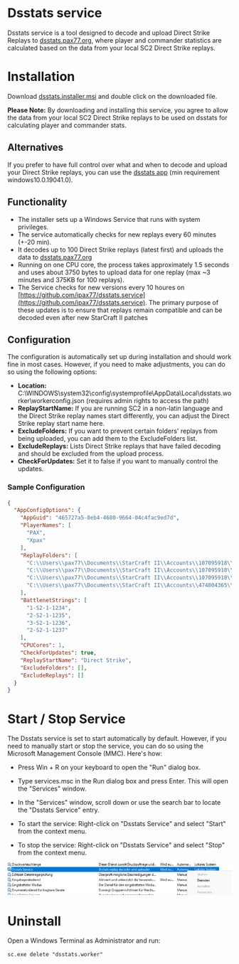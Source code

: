 
# Dsstats service

Dsstats service is a tool designed to decode and upload Direct Strike Replays to [dsstats.pax77.org](https://dsstats.pax77.org), where player and commander statistics are calculated based on the data from your local SC2 Direct Strike replays.

# Installation
Download [dsstats.installer.msi](https://github.com/ipax77/dsstats.service/releases/latest/download/dsstats.installer.msi) and double click on the downloaded file.

**Please Note:** By downloading and installing this service, you agree to allow the data from your local SC2 Direct Strike replays to be used on dsstats for calculating player and commander stats.

## Alternatives

If you prefer to have full control over what and when to decode and upload your Direct Strike replays, you can use the [dsstats app](https://github.com/ipax77/dsstats) (min requirement windows10.0.19041.0).

## Functionality

* The installer sets up a Windows Service that runs with system privileges.
* The service automatically checks for new replays every 60 minutes (+-20 min).
* It decodes up to 100 Direct Strike replays (latest first) and uploads the data to [dsstats.pax77.org](https://dsstats.pax77.org)
* Running on one CPU core, the process takes approximately 1.5 seconds and uses about 3750 bytes to upload data for one replay (max ~3 minutes and 375KB for 100 replays).
* The Service checks for new versions every 10 houres on [https://github.com/ipax77/dsstats.service](https://github.com/ipax77/dsstats.service). The primary purpose of these updates is to ensure that replays remain compatible and can be decoded even after new StarCraft II patches

## Configuration

The configuration is automatically set up during installation and should work fine in most cases. However, if you need to make adjustments, you can do so using the following options:
* **Location:** C:\WINDOWS\system32\config\systemprofile\AppData\Local\dsstats.worker\workerconfig.json (requires admin rights to access the path)
* **ReplayStartName:** If you are running SC2 in a non-latin language and the Direct Strike replay names start differently, you can adjust the Direct Strike replay start name here.
* **ExcludeFolders:** If you want to prevent certain folders' replays from being uploaded, you can add them to the ExcludeFolders list.
* **ExcludeReplays:** Lists Direct Strike replays that have failed decoding and should be excluded from the upload process.
* **CheckForUpdates:** Set it to false if you want to manually control the updates.

### Sample Configuration
```json
{
  "AppConfigOptions": {
    "AppGuid": "465727a5-8eb4-4680-9664-04c4fac9ed7d",
    "PlayerNames": [
      "PAX",
      "Xpax"
    ],
    "ReplayFolders": [
      "C:\\Users\\pax77\\Documents\\StarCraft II\\Accounts\\107095918\\1-S2-1-1234\\Replays\\Multiplayer",
      "C:\\Users\\pax77\\Documents\\StarCraft II\\Accounts\\107095918\\2-S2-1-1235\\Replays\\Multiplayer",
      "C:\\Users\\pax77\\Documents\\StarCraft II\\Accounts\\107095918\\3-S2-1-1236\\Replays\\Multiplayer",
      "C:\\Users\\pax77\\Documents\\StarCraft II\\Accounts\\474804365\\2-S2-1-1237\\Replays\\Multiplayer"
    ],
    "BattlenetStrings": [
      "1-S2-1-1234",
      "2-S2-1-1235",
      "3-S2-1-1236",
      "2-S2-1-1237"
    ],
    "CPUCores": 1,
    "CheckForUpdates": true,
    "ReplayStartName": "Direct Strike",
    "ExcludeFolders": [],
    "ExcludeReplays": []
  }
}
```

# Start / Stop Service

The Dsstats service is set to start automatically by default. However, if you need to manually start or stop the service, you can do so using the Microsoft Management Console (MMC). Here's how:

* Press Win + R on your keyboard to open the "Run" dialog box.

* Type services.msc in the Run dialog box and press Enter. This will open the "Services" window.

* In the "Services" window, scroll down or use the search bar to locate the "Dsstats Service" entry.

* To start the service: Right-click on "Dsstats Service" and select "Start" from the context menu.
* To stop the service: Right-click on "Dsstats Service" and select "Stop" from the context menu.

![stats](/images/service.png)

# Uninstall

Open a Windows Terminal as Administrator and run:
```shell
sc.exe delete "dsstats.worker"
```